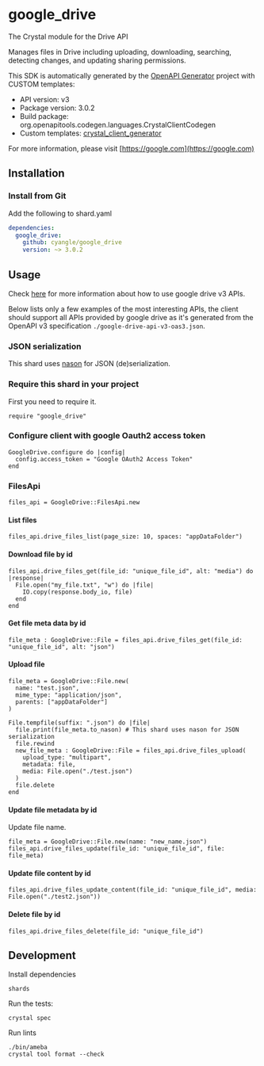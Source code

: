 # google_drive

The Crystal module for the Drive API

Manages files in Drive including uploading, downloading, searching, detecting changes, and updating sharing permissions.

This SDK is automatically generated by the [OpenAPI Generator](https://openapi-generator.tech) project with CUSTOM templates:

- API version: v3
- Package version: 3.0.2
- Build package: org.openapitools.codegen.languages.CrystalClientCodegen
- Custom templates: [crystal_client_generator](https://github.com/cyangle/crystal_client_generator)

For more information, please visit [https://google.com](https://google.com)

## Installation

### Install from Git

Add the following to shard.yaml

```yaml
dependencies:
  google_drive:
    github: cyangle/google_drive
    version: ~> 3.0.2
```

## Usage

Check [here](https://developers.google.com/drive/api/v3/reference) for more information about how to use google drive v3 APIs.

Below lists only a few examples of the most interesting APIs, the client should support all APIs provided by google drive as it's generated from the OpenAPI v3 specification `./google-drive-api-v3-oas3.json`.

### JSON serialization

This shard uses [nason](https://github.com/cyangle/nason) for JSON (de)serialization.

### Require this shard in your project

First you need to require it.

```crystal
require "google_drive"
```

### Configure client with google Oauth2 access token

```crystal
GoogleDrive.configure do |config|
  config.access_token = "Google OAuth2 Access Token"
end
```

### FilesApi

```crystal
files_api = GoogleDrive::FilesApi.new
```

#### List files

```crystal
files_api.drive_files_list(page_size: 10, spaces: "appDataFolder")
```

#### Download file by id

```crystal
files_api.drive_files_get(file_id: "unique_file_id", alt: "media") do |response|
  File.open("my_file.txt", "w") do |file|
    IO.copy(response.body_io, file)
  end
end
```

#### Get file meta data by id

```crystal
file_meta : GoogleDrive::File = files_api.drive_files_get(file_id: "unique_file_id", alt: "json")
```

#### Upload file

```crystal
file_meta = GoogleDrive::File.new(
  name: "test.json",
  mime_type: "application/json",
  parents: ["appDataFolder"]
)

File.tempfile(suffix: ".json") do |file|
  file.print(file_meta.to_nason) # This shard uses nason for JSON serialization
  file.rewind
  new_file_meta : GoogleDrive::File = files_api.drive_files_upload(
    upload_type: "multipart",
    metadata: file,
    media: File.open("./test.json")
  )
  file.delete
end
```

#### Update file metadata by id

Update file name.

```crystal
file_meta = GoogleDrive::File.new(name: "new_name.json")
files_api.drive_files_update(file_id: "unique_file_id", file: file_meta)
```

#### Update file content by id

```crystal
files_api.drive_files_update_content(file_id: "unique_file_id", media: File.open("./test2.json"))
```

#### Delete file by id

```crystal
files_api.drive_files_delete(file_id: "unique_file_id")
```

## Development

Install dependencies

```shell
shards
```

Run the tests:

```shell
crystal spec
```

Run lints

```shell
./bin/ameba
crystal tool format --check
```
